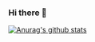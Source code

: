 ### Hi there 👋

[![Anurag's github stats](https://github-readme-stats.vercel.app/api?username=onuryurtturk)](https://github.com/anuraghazra/github-readme-stats)


<!--
**onuryurtturk/onuryurtturk** is a ✨ _special_ ✨ repository because its `README.md` (this file) appears on your GitHub profile.

Here are some ideas to get you started:

- 🔭 I’m currently working on ...
- 🌱 I’m currently learning ...
- 👯 I’m looking to collaborate on ...
- 🤔 I’m looking for help with ...
- 💬 Ask me about ...
- 📫 How to reach me: ...
- 😄 Pronouns: ...
- ⚡ Fun fact: ...
-->
